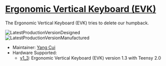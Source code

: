 # [Ergonomic Vertical Keyboard (EVK)](https://github.com/YangPiCui/ErgonomicVerticalKeyboard)

The Ergonomic Vertical Keyboard (EVK) tries to delete our humpback.

![LatestProductionVersionDesigned](https://github.com/YangPiCui/ErgonomicVerticalKeyboard/blob/master/LatestProductionVersionDesigned.PNG)
![LatestProductionVersionManufactured](https://github.com/YangPiCui/ErgonomicVerticalKeyboard/raw/master/LatestProductionVersionManufactured.jpg)

* Maintainer: [Yang Cui](https://github.com/YangPiCui)
* Hardware Supported:
  * [v1_3](v1_3/): Ergonomic Vertical Keyboard (EVK) version 1.3 with Teensy 2.0